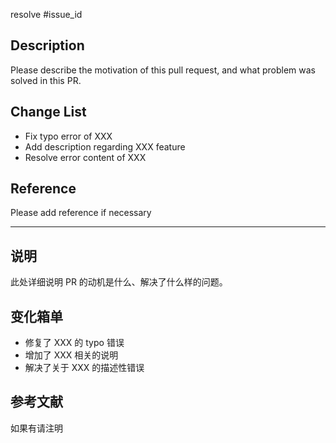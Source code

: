 resolve #issue_id

<!-- English Version -->

## Description

Please describe the motivation of this pull request, and what problem was solved in this PR.

## Change List

- Fix typo error of XXX
- Add description regarding XXX feature
- Resolve error content of XXX

## Reference

Please add reference if necessary

---

<!-- 中文版 -->

## 说明

此处详细说明 PR 的动机是什么、解决了什么样的问题。

## 变化箱单

- 修复了 XXX 的 typo 错误
- 增加了 XXX 相关的说明
- 解决了关于 XXX 的描述性错误

## 参考文献

如果有请注明